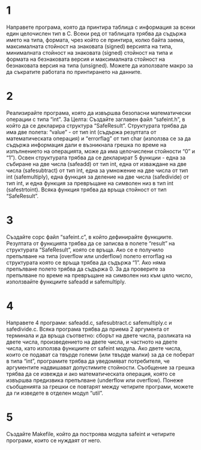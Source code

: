 # 1
Направете програма, която да принтира таблица с информация за всеки един целочислен тип в C. Всеки ред от таблицата трябва да съдържа името на типа, формата, чрез който се принтира, колко байта заема, максималната стойност на знаковата (signed) версията на типа, минималната стойност на знаковата (signed) стойност на типа  и формата на безнаковата версия и максималната стойност на безнаковата версия на типа (unsigned). Можете да използвате макро за да съкратите работата по принтирането на данните.
# 2
Реализирайте програма, която да извършва безопасни математически операции с типа “int”. За Целта:
Създайте заглавен файл “safeint.h”, в който да се декларира структура “SafeResult”. Структурата трябва да има две полета: “value” - от тип int (съдържа резултата от математическата операция) и “errorflag” от тип char (използва се за да съдържа информация дали е възникнала грешка по време на изпълнението на операцията, може да има целочислени стойности “0” и “1”). Освен структурата трябва да се декларират 5 функции - една за събиране на две числа (safeadd) от тип int, една от изваждане на две числа (safesubtract) от тип int, една за умножение на две числа от тип int (safemultiply), една функция за деление на две  числа (safedivide) от тип int, и една функция за превръщане на символен низ в тип int (safestrtoint). Всяка функция трябва да връща стойност от тип “SafeResult”.
# 3
Създайте сорс файл “safeint.c”, в  който дефинирайте функциите. Резултата от функцията трябва да се записва в полете “result” на структурата “SafeResult”, която се връща. Ако се е получило препълване на типа (overflow или underflow) полето errorflag на структурата която се връща трябва да съдържа “1”. Ако няма препълване полето трябва да съдържа 0. За да проверите за препълване по време на превръщане на символен низ към цяло число, използвайте функциите safeadd и safemultiply.
# 4
Направете 4 програми: safeadd.c, safesubtract.c safemultiply.c и safedivide.c. Всяка програма трябва да приема 2 аргумента от терминала и да връща съответно: сборът на двете числа, разликата на двете числа, произведението на двете числа, и частното на двете числа, като използва функциите от safeint модула. Ако двете числа, които се подават са твърде големи (или твърде малки) за да се поберат в типа “int”, програмите трябва да уведомяват потребителя, че аргументите надвишават допустимите стойности. Съобщение за грешка трябва да се извежда и ако математическата операция, която се извършва предизвика препълване (underflow или overflow). Понеже съобщенията за грешки се повтарят между четирите програми, можете да ги изведете в отделен модул “util”.
# 5 
Създайте Makefile, който да построява модула safeint и четирите програми, които се нуждаят от него.